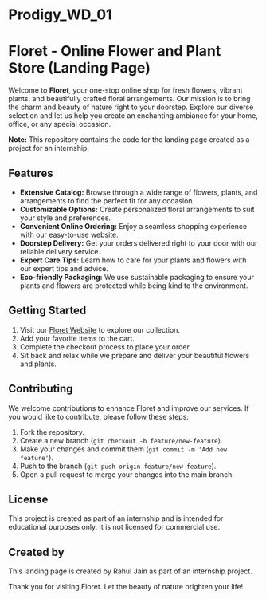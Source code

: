 # Prodigy_WD_01
# Floret - Online Flower and Plant Store (Landing Page)

Welcome to **Floret**, your one-stop online shop for fresh flowers, vibrant plants, and beautifully crafted floral arrangements. Our mission is to bring the charm and beauty of nature right to your doorstep. Explore our diverse selection and let us help you create an enchanting ambiance for your home, office, or any special occasion.

**Note:** This repository contains the code for the landing page created as a project for an internship.

## Features
- **Extensive Catalog:** Browse through a wide range of flowers, plants, and arrangements to find the perfect fit for any occasion.
- **Customizable Options:** Create personalized floral arrangements to suit your style and preferences.
- **Convenient Online Ordering:** Enjoy a seamless shopping experience with our easy-to-use website.
- **Doorstep Delivery:** Get your orders delivered right to your door with our reliable delivery service.
- **Expert Care Tips:** Learn how to care for your plants and flowers with our expert tips and advice.
- **Eco-friendly Packaging:** We use sustainable packaging to ensure your plants and flowers are protected while being kind to the environment.

## Getting Started
1. Visit our [Floret Website](https://floret12.netlify.app/) to explore our collection.
2. Add your favorite items to the cart.
3. Complete the checkout process to place your order.
4. Sit back and relax while we prepare and deliver your beautiful flowers and plants.

## Contributing
We welcome contributions to enhance Floret and improve our services. If you would like to contribute, please follow these steps:
1. Fork the repository.
2. Create a new branch (`git checkout -b feature/new-feature`).
3. Make your changes and commit them (`git commit -m 'Add new feature'`).
4. Push to the branch (`git push origin feature/new-feature`).
5. Open a pull request to merge your changes into the main branch.

## License
This project is created as part of an internship and is intended for educational purposes only. It is not licensed for commercial use.

## Created by
This landing page is created by Rahul Jain as part of an internship project.

Thank you for visiting Floret. Let the beauty of nature brighten your life!
